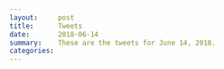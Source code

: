 ```yaml
---
layout:     post
title:      Tweets
date:       2018-06-14
summary:    These are the tweets for June 14, 2018.
categories:
---
```



